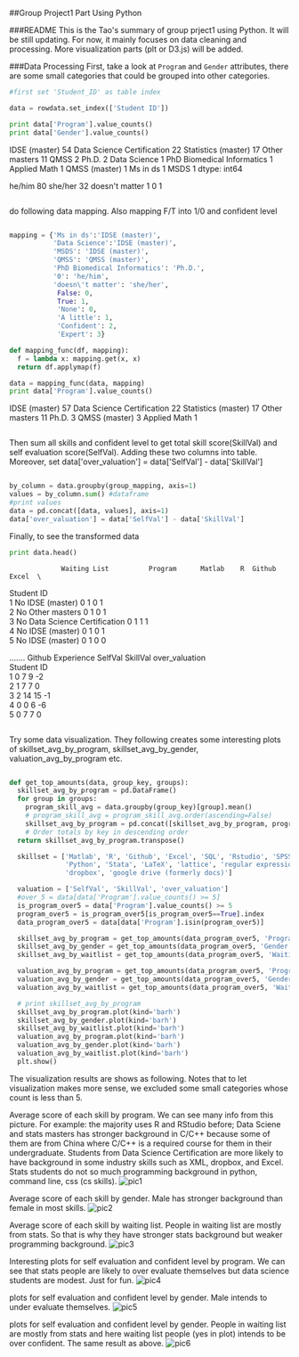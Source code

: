 ##Group Project1 Part Using Python

###README
This is the Tao's summary of group prject1 using Python. It will be still updating. For now, it mainly focuses on data cleaning and processing. More visualization parts (plt or D3.js) will be added.

###Data Processing
First, take a look at `Program` and `Gender` attributes, there are some small categories that could be grouped into other categories.
```Python
#first set 'Student_ID' as table index

data = rowdata.set_index(['Student ID'])

print data['Program'].value_counts()
print data['Gender'].value_counts()

```
IDSE (master)                 54
Data Science Certification    22
Statistics (master)           17
Other masters                 11
QMSS                           2
Ph.D.                          2
Data Science                   1
PhD Biomedical Informatics     1
Applied Math                   1
QMSS (master)                  1
Ms in ds                       1
MSDS                           1
dtype: int64

he/him            80
she/her           32
doesn't matter     1
0                  1
```

```

do following data mapping. Also mapping F/T into 1/0 and confident level

```Python

mapping = {'Ms in ds':'IDSE (master)',
           'Data Science':'IDSE (master)',
           'MSDS': 'IDSE (master)',
           'QMSS': 'QMSS (master)',
           'PhD Biomedical Informatics': 'Ph.D.',
           '0': 'he/him',
           'doesn\'t matter': 'she/her',
            False: 0,
            True: 1,
            'None': 0,
            'A little': 1,
            'Confident': 2,
            'Expert': 3}

def mapping_func(df, mapping):
  f = lambda x: mapping.get(x, x)
  return df.applymap(f)

data = mapping_func(data, mapping)
print data['Program'].value_counts()

```
IDSE (master)                 57
Data Science Certification    22
Statistics (master)           17
Other masters                 11
Ph.D.                          3
QMSS (master)                  3
Applied Math                   1
```
```

Then sum all skills and confident level to get total skill score(SkillVal) and self evaluation score(SelfVal). Adding these two columns into table. Moreover, set data['over_valuation'] = data['SelfVal'] - data['SkillVal']

```Python

by_column = data.groupby(group_mapping, axis=1)
values = by_column.sum() #dataframe
#print values
data = pd.concat([data, values], axis=1)
data['over_valuation'] = data['SelfVal'] - data['SkillVal']

```

Finally, to see the transformed data

```Python
print data.head()

```
                 Waiting List          Program      Matlab    R  Github  Excel  \
Student ID                                                                      
1                    No               IDSE (master)       0  1       0      1   
2                    No               Other masters       0  1       0      1   
3                    No  Data Science Certification       0  1       1      1   
4                    No               IDSE (master)       0  1       0      1   
5                    No               IDSE (master)       0  1       0      0

.......
                  Github Experience  SelfVal  SkillVal  over_valuation  
Student ID                                                        
1                           0        7         9              -2  
2                           1        7         7               0  
3                           2       14        15              -1  
4                           0        0         6              -6  
5                           0        7         7               0    
```

```

Try some data visualization. They following creates some interesting plots of skillset_avg_by_program, skillset_avg_by_gender, valuation_avg_by_program etc.

```Python

def get_top_amounts(data, group_key, groups):
  skillset_avg_by_program = pd.DataFrame()
  for group in groups:
    program_skill_avg = data.groupby(group_key)[group].mean()
    # program_skill_avg = program_skill_avg.order(ascending=False)
    skillset_avg_by_program = pd.concat([skillset_avg_by_program, program_skill_avg], axis=1)
    # Order totals by key in descending order
  return skillset_avg_by_program.transpose()

  skillset = ['Matlab', 'R', 'Github', 'Excel', 'SQL', 'Rstudio', 'SPSS', 'ggplot2', 'shell (terminal / command line)', 'C/C++',
              'Python', 'Stata', 'LaTeX', 'lattice', 'regular expressions (grep)', 'Sweave/knitr', 'XML', 'Web: html css js',
              'dropbox', 'google drive (formerly docs)']

  valuation = ['SelfVal', 'SkillVal', 'over_valuation']
  #over_5 = data[data['Program'].value_counts() >= 5]
  is_program_over5 = data['Program'].value_counts() >= 5
  program_over5 = is_program_over5[is_program_over5==True].index
  data_program_over5 = data[data['Program'].isin(program_over5)]

  skillset_avg_by_program = get_top_amounts(data_program_over5, 'Program', skillset)
  skillset_avg_by_gender = get_top_amounts(data_program_over5, 'Gender', skillset)
  skillset_avg_by_waitlist = get_top_amounts(data_program_over5, 'Waiting List', skillset)

  valuation_avg_by_program = get_top_amounts(data_program_over5, 'Program', valuation)
  valuation_avg_by_gender = get_top_amounts(data_program_over5, 'Gender', valuation)
  valuation_avg_by_waitlist = get_top_amounts(data_program_over5, 'Waiting List', valuation)

  # print skillset_avg_by_program
  skillset_avg_by_program.plot(kind='barh')
  skillset_avg_by_gender.plot(kind='barh')
  skillset_avg_by_waitlist.plot(kind='barh')
  valuation_avg_by_program.plot(kind='barh')
  valuation_avg_by_gender.plot(kind='barh')
  valuation_avg_by_waitlist.plot(kind='barh')
  plt.show()

```

The visualization results are shows as following. Notes that to let visualization makes more sense, we excluded some small categories whose count is less than 5.

Average score of each skill by program. We can see many info from this picture. For example: the majority uses R and RStudio before; Data Sciene and stats masters has stronger background in C/C++ because some of them are from China where C/C++ is a required course for them in their undergraduate. Students from Data Science Certification are more likely to have background in some industry skills such as XML, dropbox, and Excel. Stats students do not so much programming background in python, command line, css (cs skills).
![pic1](/project_tao/images/figure_1.png)

Average score of each skill by gender. Male has stronger background than female in most skills.
![pic2](/project_tao/images/figure_2.png)

Average score of each skill by waiting list. People in waiting list are mostly from stats. So that is why they have stronger stats background but weaker programming background.
![pic3](/project_tao/images/figure_3.png)

Interesting plots for self evaluation and confident level by program. We can see that stats people are likely to over evaluate themselves but data science students are modest. Just for fun.
![pic4](/project_tao/images/figure_4.png)

plots for self evaluation and confident level by gender. Male intends to under evaluate themselves.
![pic5](/project_tao/images/figure_5.png)

plots for self evaluation and confident level by gender. People in waiting list are mostly from stats and here waiting list people (yes in plot) intends to be over confident. The same result as above.
![pic6](/project_tao/images/figure_6.png)
